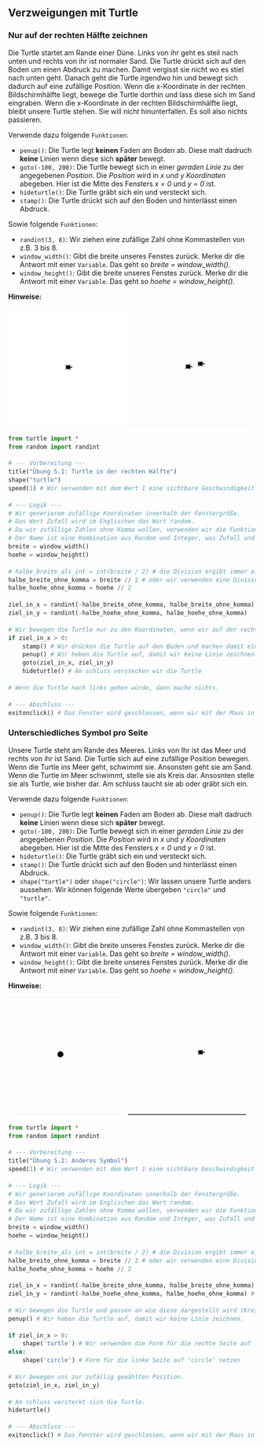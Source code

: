 ## Verzweigungen mit Turtle
### Nur auf der rechten Hälfte zeichnen
Die Turtle startet am Rande einer Düne. Links von ihr geht es steil nach unten und rechts von ihr ist normaler Sand. Die Turtle drückt sich auf den Boden um einen Abdruck zu machen. Damit vergisst sie nicht wo es stiel nach unten geht. Danach geht die Turtle irgendwo hin und bewegt sich dadurch auf eine zufällige Position. Wenn die x-Koordinate in der rechten Bildschirmhälfte liegt, bewege die Turtle dorthin und lass diese sich im Sand eingraben. Wenn die x-Koordinate in der rechten Bildschirmhälfte liegt, bleibt unsere Turtle stehen. Sie will nicht hinunterfallen. Es soll also nichts passieren. 

Verwende dazu folgende ``Funktionen``:
* ``penup()``: Die Turtle legt **keinen** Faden am Boden ab. Diese malt dadruch **keine** Linien wenn diese sich **später** bewegt.
* ``goto(-100, 200)``: Die Turtle bewegt sich in einer *geraden Linie* zu der angegebenen *Position*. Die *Position* wird in *x* und *y* *Koordinaten* abegeben. Hier ist die Mitte des Fensters *x = 0* und *y = 0* ist.
* ``hideturtle()``: Die Turtle gräbt sich ein und versteckt sich.
* ``stamp()``: Die Turtle drückt sich auf den Boden und hinterlässt einen Abdruck.

Sowie folgende ``Funktionen``:
* ``randint(3, 8)``: Wir ziehen eine zufällige Zahl ohne Kommastellen von z.B. 3 bis 8.
* ``window_width()``: Gibt die breite unseres Fenstes zurück. Merke dir die Antwort mit einer ``Variable``. Das geht so *breite = window_width()*.
* ``window_height()``: Gibt die breite unseres Fenstes zurück. Merke dir die Antwort mit einer ``Variable``. Das geht so *hoehe = window_height()*.

**Hinweise:**
<div style="text-align: left;">
    <img style="" height="240" width="240" src="../images/5.1-left.png">
    <img style="" height="240" width="240" src="../images/5.1-right.gif">
</div>

```python
from turtle import *
from random import randint

# --- Vorbereitung ---
title("Übung 5.1: Turtle in der rechten Hälfte")
shape("turtle")
speed(1) # Wir verwenden mit dem Wert 1 eine sichtbare Geschwindigkeit der Turtle.

# --- Logik ---
# Wir generierem zufällige Koordinaten innerhalb der Fenstergröße.
# Das Wort Zufall wird im Englischen das Wort random. 
# Da wir zufällige Zahlen ohne Komma wollen, verwenden wir die Funktion randint.
# Der Name ist eine Kombination aus Random und Integer, was Zufall und Zahl ohne Komma bedeutet.
breite = window_width()
hoehe = window_height()

# halbe_breite_als_int = int(breite / 2) # die Division ergibt immer eine Kommazahl, auch wenn wir 4 / 2 = 2.0 rechnen.
halbe_breite_ohne_komma = breite // 2 # oder wir verwenden eine Division, wo eine Zahl ohne Komma rauskommt.
halbe_hoehe_ohne_komma = hoehe // 2

ziel_in_x = randint(-halbe_breite_ohne_komma, halbe_breite_ohne_komma)
ziel_in_y = randint(-halbe_hoehe_ohne_komma, halbe_hoehe_ohne_komma)

# Wir bewegen die Turtle nur zu den Koordinaten, wenn wir auf der rechten Bildschirmhälfte uns befinden.
if ziel_in_x > 0:
    stamp() # Wir drücken die Turtle auf den Boden und machen damit einen Abdruck.
    penup() # Wir heben die Turtle auf, damit wir keine Linie zeichnen.
    goto(ziel_in_x, ziel_in_y)
    hideturtle() # Am schluss verstecken wir die Turtle

# Wenn die Turtle nach links gehen würde, dann mache nichts.

# --- Abschluss ---
exitonclick() # Das Fenster wird geschlossen, wenn wir mit der Maus in das Fenster klicken.
```

### Unterschiedliches Symbol pro Seite
Unsere Turtle steht am Rande des Meeres. Links von Ihr ist das Meer und rechts von ihr ist Sand. Die Turtle sich auf eine zufällige Position bewegen. Wenn die Turtle ins Meer geht, schwimmt sie. Ansonsten geht sie am Sand. Wenn die Turtle im Meer schwimmt, stelle sie als Kreis dar. Ansosnten stelle sie als Turtle, wie bisher dar. Am schluss taucht sie ab oder gräbt sich ein.

Verwende dazu folgende ``Funktionen``:
* ``penup()``: Die Turtle legt **keinen** Faden am Boden ab. Diese malt dadruch **keine** Linien wenn diese sich **später** bewegt.
* ``goto(-100, 200)``: Die Turtle bewegt sich in einer *geraden Linie* zu der angegebenen *Position*. Die *Position* wird in *x* und *y* *Koordinaten* abegeben. Hier ist die Mitte des Fensters *x = 0* und *y = 0* ist.
* ``hideturtle()``: Die Turtle gräbt sich ein und versteckt sich.
* ``stamp()``: Die Turtle drückt sich auf den Boden und hinterlässt einen Abdruck.
* ``shape("turtle")`` oder ``shape("circle")``: Wir lassen unsere Turtle anders aussehen. Wir können folgende Werte übergeben ``"circle"`` und ``"turtle"``. 

Sowie folgende ``Funktionen``:
* ``randint(3, 8)``: Wir ziehen eine zufällige Zahl ohne Kommastellen von z.B. 3 bis 8.
* ``window_width()``: Gibt die breite unseres Fenstes zurück. Merke dir die Antwort mit einer ``Variable``. Das geht so *breite = window_width()*.
* ``window_height()``: Gibt die breite unseres Fenstes zurück. Merke dir die Antwort mit einer ``Variable``. Das geht so *hoehe = window_height()*.

**Hinweise:**
<div style="text-align: left;">
    <img style="" height="240" width="240" src="../images/2.2-left.gif">
    <img style="" height="240" width="240" src="../images/2.2-right.gif">
</div>

```python
from turtle import *
from random import randint

# --- Vorbereitung ---
title("Übung 5.2: Anderes Symbol")
speed(1) # Wir verwenden mit dem Wert 1 eine sichtbare Geschwindigkeit der Turtle.

# --- Logik ---
# Wir generierem zufällige Koordinaten innerhalb der Fenstergröße.
# Das Wort Zufall wird im Englischen das Wort random. 
# Da wir zufällige Zahlen ohne Komma wollen, verwenden wir die Funktion randint.
# Der Name ist eine Kombination aus Random und Integer, was Zufall und Zahl ohne Komma bedeutet.
breite = window_width()
hoehe = window_height()

# halbe_breite_als_int = int(breite / 2) # die Division ergibt immer eine Kommazahl, auch wenn wir 4 / 2 = 2.0 rechnen.
halbe_breite_ohne_komma = breite // 2 # oder wir verwenden eine Division, wo eine Zahl ohne Komma rauskommt.
halbe_hoehe_ohne_komma = hoehe // 2

ziel_in_x = randint(-halbe_breite_ohne_komma, halbe_breite_ohne_komma) # hier darf keine Kommazahl übergeben werden!
ziel_in_y = randint(-halbe_hoehe_ohne_komma, halbe_hoehe_ohne_komma) # hier darf keine Kommazahl übergeben werden!

# Wir bewegen die Turtle und passen an wie diese dargestellt wird (Kreis oder Turtle). 
penup() # Wir heben die Turtle auf, damit wir keine Linie zeichnen.

if ziel_in_x > 0:
    shape('turtle') # Wir verwenden die Form für die rechte Seite auf 'turtle' setzen
else:
    shape('circle') # Form für die linke Seite auf 'circle' setzen

# Wir bewegen uns zur zufällig gewählten Position.
goto(ziel_in_x, ziel_in_y)

# Am schluss versteckt sich die Turtle.
hideturtle()

# --- Abschluss ---
exitonclick() # Das Fenster wird geschlossen, wenn wir mit der Maus in das Fenster klicken.
```